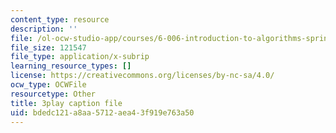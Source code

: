 ```yaml
---
content_type: resource
description: ''
file: /ol-ocw-studio-app/courses/6-006-introduction-to-algorithms-spring-2020/bdedc121a8aa5712aea43f919e763a50_g0bXSXuLVb0.vtt
file_size: 121547
file_type: application/x-subrip
learning_resource_types: []
license: https://creativecommons.org/licenses/by-nc-sa/4.0/
ocw_type: OCWFile
resourcetype: Other
title: 3play caption file
uid: bdedc121-a8aa-5712-aea4-3f919e763a50
---
```

